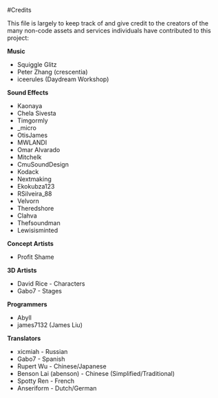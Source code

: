 #Credits

This file is largely to keep track of and give credit to the creators of the many non-code assets and services individuals have contributed to this project:

**Music**  
* Squiggle Glitz  
* Peter Zhang (crescentia)
* iceerules (Daydream Workshop)

**Sound Effects**  
* Kaonaya  
* Chela Sivesta  
* Timgormly  
* _micro  
* OtisJames  
* MWLANDI  
* Omar Alvarado  
* Mitchelk  
* CmuSoundDesign  
* Kodack  
* Nextmaking  
* Ekokubza123  
* RSilveira_88  
* Velvorn  
* Theredshore  
* Clahva  
* Thefsoundman  
* Lewisisminted

**Concept Artists**  
* Profit Shame

**3D Artists**  
* David Rice - Characters
* Gabo7 - Stages

**Programmers**  
* Abyll
* james7132 (James Liu)

**Translators** 
* xicmiah - Russian  
* Gabo7 - Spanish  
* Rupert Wu - Chinese/Japanese  
* Benson Lai (abenson) - Chinese (Simplified/Traditional)
* Spotty Ren - French  
* Anseriform - Dutch/German  
